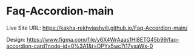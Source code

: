 # Faq-Accordion-main


Live Site URL: https://kakha-rekhviashvili.github.io/Faq-Accordion-main/

Design: https://www.figma.com/file/y6X4WrAaas1Hl8ETG45b99/faq-accordion-card?node-id=0%3A1&t=DPYx5wc7i17vxaWx-0
